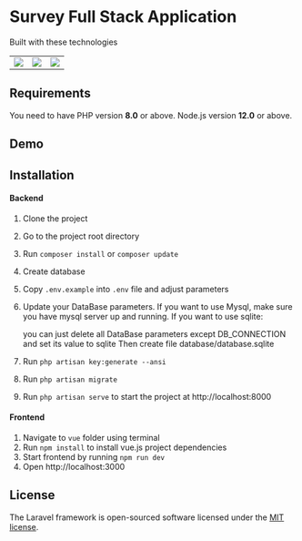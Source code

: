 # Survey Full Stack Application

Built with these technologies
<table>
    <tr>
        <td>
            <a href="https://laravel.com"><img src="https://i.imgur.com/pBNT1yy.png" /></a>
        </td>
        <td>
            <a href="https://vuejs.org/"><img src="https://i.imgur.com/BxQe48y.png" /></a>
        </td>
        <td>
            <a href="https://tailwindcss.com/"><img src="https://i.imgur.com/wdYXsgR.png" /></a>
        </td>
    </tr>
</table> 


## Requirements
You need to have PHP version **8.0** or above. Node.js version **12.0** or above.

## Demo


## Installation

#### Backend
1. Clone the project
2. Go to the project root directory
3. Run `composer install` or `composer update`
4. Create database
5. Copy `.env.example` into `.env` file and adjust parameters
6. Update your DataBase parameters. If you want to use Mysql, make sure you have mysql server up and running. If you want to use sqlite:

    you can just delete all DataBase parameters except DB_CONNECTION and set its value to sqlite
    Then create file database/database.sqlite

7. Run `php artisan key:generate --ansi`
8. Run `php artisan migrate`
7. Run `php artisan serve` to start the project at http://localhost:8000

#### Frontend
1. Navigate to `vue` folder using terminal
2. Run `npm install` to install vue.js project dependencies
4. Start frontend by running `npm run dev`
5. Open http://localhost:3000


## License

The Laravel framework is open-sourced software licensed under the [MIT license](https://opensource.org/licenses/MIT).

